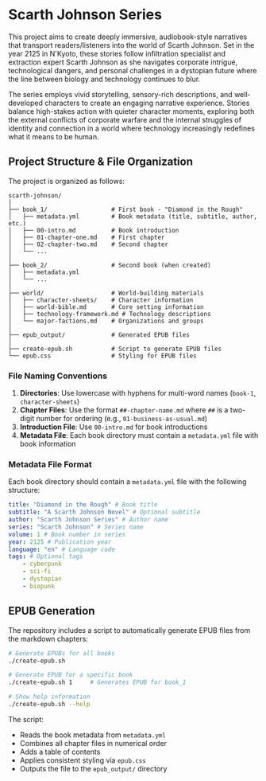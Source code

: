 # Scarth Johnson Series

This project aims to create deeply immersive, audiobook-style narratives that
transport readers/listeners into the world of Scarth Johnson. Set in the year
2125 in N'Kyoto, these stories follow infiltration specialist and extraction
expert Scarth Johnson as she navigates corporate intrigue, technological
dangers, and personal challenges in a dystopian future where the line between
biology and technology continues to blur.

The series employs vivid storytelling, sensory-rich descriptions, and
well-developed characters to create an engaging narrative experience. Stories
balance high-stakes action with quieter character moments, exploring both the
external conflicts of corporate warfare and the internal struggles of identity
and connection in a world where technology increasingly redefines what it means
to be human.

## Project Structure & File Organization

The project is organized as follows:

```
scarth-johnson/
│
├── book_1/                  # First book - "Diamond in the Rough"
│   ├── metadata.yml         # Book metadata (title, subtitle, author, etc.)
│   ├── 00-intro.md          # Book introduction
│   ├── 01-chapter-one.md    # First chapter
│   ├── 02-chapter-two.md    # Second chapter
│   └── ...
│
├── book_2/                  # Second book (when created)
│   ├── metadata.yml
│   └── ...
│
├── world/                   # World-building materials
│   ├── character-sheets/    # Character information
│   ├── world-bible.md       # Core setting information
│   ├── technology-framework.md # Technology descriptions
│   └── major-factions.md    # Organizations and groups
│
├── epub_output/             # Generated EPUB files
│
├── create-epub.sh           # Script to generate EPUB files
└── epub.css                 # Styling for EPUB files
```

### File Naming Conventions

1. **Directories**: Use lowercase with hyphens for multi-word names (`book-1`,
   `character-sheets`)
2. **Chapter Files**: Use the format `##-chapter-name.md` where `##` is a
   two-digit number for ordering (e.g., `01-business-as-usual.md`)
3. **Introduction File**: Use `00-intro.md` for book introductions
4. **Metadata File**: Each book directory must contain a `metadata.yml` file
   with book information

### Metadata File Format

Each book directory should contain a `metadata.yml` file with the following
structure:

```yaml
title: "Diamond in the Rough" # Book title
subtitle: "A Scarth Johnson Novel" # Optional subtitle
author: "Scarth Johnson Series" # Author name
series: "Scarth Johnson" # Series name
volume: 1 # Book number in series
year: 2125 # Publication year
language: "en" # Language code
tags: # Optional tags
    - cyberpunk
    - sci-fi
    - dystopian
    - biopunk
```

## EPUB Generation

The repository includes a script to automatically generate EPUB files from the
markdown chapters:

```bash
# Generate EPUBs for all books
./create-epub.sh

# Generate EPUB for a specific book
./create-epub.sh 1     # Generates EPUB for book_1

# Show help information
./create-epub.sh --help
```

The script:

- Reads the book metadata from `metadata.yml`
- Combines all chapter files in numerical order
- Adds a table of contents
- Applies consistent styling via `epub.css`
- Outputs the file to the `epub_output/` directory
